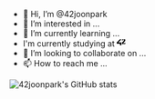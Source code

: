 - 👋 Hi, I’m @42joonpark
- 👀 I’m interested in ...
- 🌱 I’m currently learning ...
- I'm currently studying at <img src="42.svg" alt="42img" width="15" height="15">
- 💞️ I’m looking to collaborate on ...
- 📫 How to reach me ...

<!---
42joonpark/42joonpark is a ✨ special ✨ repository because its `README.md` (this file) appears on your GitHub profile.
You can click the Preview link to take a look at your changes.
--->
![42joonpark's GitHub stats](https://github-readme-stats.vercel.app/api?username=42joonpark&show_icons=true&theme=gruvbox)

